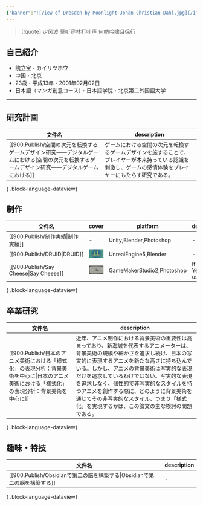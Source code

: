 ```yaml
---
{"banner":"![View of Dresden by Moonlight-Johan Christian Dahl.jpg](/img/user/700.Attachments/710.Banners/View%20of%20Dresden%20by%20Moonlight-Johan%20Christian%20Dahl.jpg)","dg-publish":true,"dg-home":"true","cssclasses":["cards","cards-cols-3","cards-cover","cards-cover-no-border","cards-title-hide-icons"],"dg-note-icon":"5","tags":["publish","gardenEntry","gardenEntry","gardenEntry","gardenEntry","gardenEntry"],"permalink":"/000.Homepage/000.Homepage-Publish/","contentClasses":"cards cards-cols-3 cards-cover cards-cover-no-border cards-title-hide-icons","dgPassFrontmatter":true,"noteIcon":"5"}
---
```



> [!quote] 定风波
> 莫听穿林打叶声 何妨吟啸且徐行

## 自己紹介
- 隗立宝・カイリツホウ
- 中国・北京
- 23歳・平成13年・2001年02月02日
- 日本語（マンガ創意コース）・日本語学院・北京第二外国語大学

---
## 研究計画
| 文件名                                                                                   | description                                                                   |
| ------------------------------------------------------------------------------------- | ----------------------------------------------------------------------------- |
| [[900.Publish/空間の次元を転換するゲームデザイン研究——デジタルゲームにおける\|空間の次元を転換するゲームデザイン研究——デジタルゲームにおける]] | ゲームにおける空間の次元を転換するゲームデザインを施することで、プレイヤーが本来持っている認識を刺激し、ゲームの感情体験をプレイヤーにもたらす研究である。 |

{ .block-language-dataview}

## 制作
| 文件名                                       | cover                                                                                                                                                   | platform                   | description                     |
| ----------------------------------------- | ------------------------------------------------------------------------------------------------------------------------------------------------------- | -------------------------- | ------------------------------- |
| [[900.Publish/制作実績\|制作実績]]             | \-                                                                                                                                                      | Unity,Blender,Photoshop    | \-                              |
| [[900.Publish/DRUID\|DRUID]]           | ![](https://github.com/Kairitsuhou/ImageHost/blob/main/Publish%20%E3%80%8ADRUID%E3%80%8B.png?raw=true)                                                  | UnrealEngine5,Blender      | \-                              |
| [[900.Publish/Say Cheese\|Say Cheese]] | ![](https://github.com/Kairitsuhou/ImageHost/blob/main/Publish%20%E3%80%8A%E4%BD%A0%E6%80%8E%E4%B9%88%E4%B8%8D%E7%AC%91%E5%95%8A%E3%80%8B.png?raw=true) | GameMakerStudio2,Photoshop | It's New Year, give us a smile. |

{ .block-language-dataview}

## 卒業研究
| 文件名                                                                                 | description                                                                                                                                                                                                                     |
| ----------------------------------------------------------------------------------- | ------------------------------------------------------------------------------------------------------------------------------------------------------------------------------------------------------------------------------- |
| [[900.Publish/日本のアニメ美術における「様式化」の表現分析：背景美術を中心に\|日本のアニメ美術における「様式化」の表現分析：背景美術を中心に]] | 近年、アニメ制作における背景美術の重要性は高まっており、新海誠を代表するアニメーターは、背景美術の規模や細かさを追求し続け、日本の写実的に表現するアニメを新たな高さに持ち込んでいる。しかし、アニメの背景美術は写実的な表現だけを追求しているわけではない。写実的な表現を追求しなく、個性的で非写実的なスタイルを持つアニメを創作する際に、どのように背景美術を通じてその非写実的なスタイル、つまり「様式化」を実現するかは、この論文の主な検討の問題である。 |

{ .block-language-dataview}

## 趣味・特技
| 文件名                                                       | description |
| --------------------------------------------------------- | ----------- |
| [[900.Publish/Obsidianで第二の脳を構築する\|Obsidianで第二の脳を構築する]] | \-          |

{ .block-language-dataview}